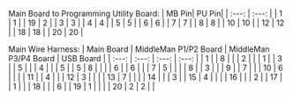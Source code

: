 Main Board to Programming Utility Board:
| MB Pin| PU Pin|
| :---: | :---: |
|  1 |  1 |
| 19 |  2 |
|  3 |  3 |
|  4 |  4 |
|  5 |  5 |
|  6 |  6 |
|  7 |  7 |
|  8 |  8 |
| 10 | 10 |
| 12 | 12 |
| 18 | 18 |
| 20 | 20 |

Main Wire Harness:
| Main Board | MiddleMan P1/P2 Board | MiddleMan P3/P4 Board | USB Board |
| :---: | :---: | :---: | :---: |
|  1 |   | 8 |   |
|  2 |   |   | 1 |
|  3 |   | 5 |   |
|  4 |   |   | 5 |
|  5 | 8 |   |   |
|  6 |   | 6 |   |
|  7 | 5 |   |   |
|  8 |   | 3 |   |
|  9 |   | 7 |   |
| 10 | 6 |   |   |
| 11 |   | 4 |   |
| 12 | 3 |   |   |
| 13 | 7 |   |   |
| 14 |   |   | 3 |
| 15 | 4 |   |   |
| 16 |   |   | 2 |
| 17 |   | 1 |   |
| 18 |   |   | 6 |
| 19 | 1 |   |   |
| 20 | 2 | 2 |   |
